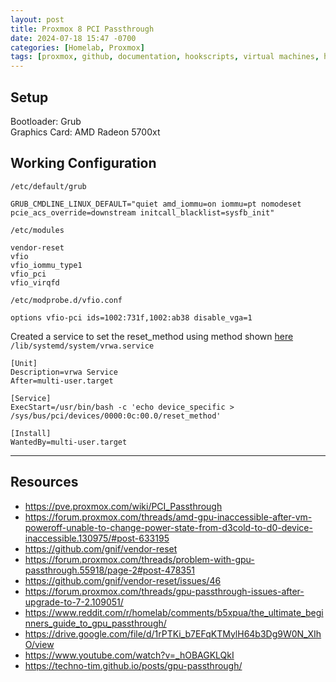 ```yaml
---
layout: post
title: Proxmox 8 PCI Passthrough
date: 2024-07-18 15:47 -0700
categories: [Homelab, Proxmox]
tags: [proxmox, github, documentation, hookscripts, virtual machines, homelab]
---
```





## Setup
Bootloader: Grub\
Graphics Card: AMD Radeon 5700xt 
<!-- ## Attempts
```/etc/default/grub``` 
```
GRUB_CMDLINE_LINUX_DEFAULT="quiet amd_iommu=on iommu=pt pcie_acs_override=downstream,multifunction nofb nomodeset video=vesafb:off,efifb:off"
``` -->
<!-- ## Issues -->

## Working Configuration

```/etc/default/grub``` 
```
GRUB_CMDLINE_LINUX_DEFAULT="quiet amd_iommu=on iommu=pt nomodeset pcie_acs_override=downstream initcall_blacklist=sysfb_init"
``` 

```/etc/modules```
```
vendor-reset
vfio
vfio_iommu_type1
vfio_pci
vfio_virqfd
```

```/etc/modprobe.d/vfio.conf```
```
options vfio-pci ids=1002:731f,1002:ab38 disable_vga=1
```

Created a service to set the reset_method using method shown [here](https://github.com/gnif/vendor-reset/issues/46)
``` /lib/systemd/system/vrwa.service```
```
[Unit]
Description=vrwa Service
After=multi-user.target

[Service]
ExecStart=/usr/bin/bash -c 'echo device_specific > /sys/bus/pci/devices/0000:0c:00.0/reset_method'

[Install]
WantedBy=multi-user.target
```

***
## Resources

* https://pve.proxmox.com/wiki/PCI_Passthrough
* https://forum.proxmox.com/threads/amd-gpu-inaccessible-after-vm-poweroff-unable-to-change-power-state-from-d3cold-to-d0-device-inaccessible.130975/#post-633195
* https://github.com/gnif/vendor-reset
* https://forum.proxmox.com/threads/problem-with-gpu-passthrough.55918/page-2#post-478351
* https://github.com/gnif/vendor-reset/issues/46
* https://forum.proxmox.com/threads/gpu-passthrough-issues-after-upgrade-to-7-2.109051/
* https://www.reddit.com/r/homelab/comments/b5xpua/the_ultimate_beginners_guide_to_gpu_passthrough/
* https://drive.google.com/file/d/1rPTKi_b7EFqKTMylH64b3Dg9W0N_XIhO/view
* https://www.youtube.com/watch?v=_hOBAGKLQkI
* https://techno-tim.github.io/posts/gpu-passthrough/